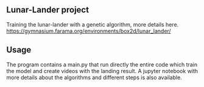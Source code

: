 ## Lunar-Lander project
Training the lunar-lander with a genetic algorithm, more details here. https://gymnasium.farama.org/environments/box2d/lunar_lander/

## Usage 
The program contains a main.py that run directly the entire code which train the model and create videos with the landing result.
A jupyter notebook with more details about the algorithms and different steps is also available.


